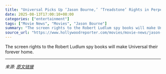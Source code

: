 ```yaml
---
title: "Universal Picks Up ‘Jason Bourne,’ ‘Treadstone’ Rights in Perpetuity"
date: 2025-08-13T17:00:10+08:00
categories: ["entertainment"]
tags: ["Movie News", "Movies", "Jason Bourne"]
summary: "The screen rights to the Robert Ludlum spy books will make Universal their forever home."
source_url: "https://www.hollywoodreporter.com/movies/movie-news/jason-bourne-treadstone-rights-universal-1236343552/"
---
```


The screen rights to the Robert Ludlum spy books will make Universal their forever home.

---

*来源: [原文链接](https://www.hollywoodreporter.com/movies/movie-news/jason-bourne-treadstone-rights-universal-1236343552/)*
